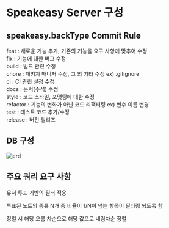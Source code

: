 # Speakeasy Server 구성

## speakeasy.backType Commit Rule

feat : 새로운 기능 추가, 기존의 기능을 요구 사항에 맞추어 수정
<br>
fix : 기능에 대한 버그 수정
<br>
build : 빌드 관련 수정
<br>
chore : 패키지 매니저 수정, 그 외 기타 수정 ex) .gitignore
<br>
ci : CI 관련 설정 수정
<br>
docs : 문서(주석) 수정
<br>
style : 코드 스타일, 포맷팅에 대한 수정
<br>
refactor : 기능의 변화가 아닌 코드 리팩터링 ex) 변수 이름 변경
<br>
test : 테스트 코드 추가/수정
<br>
release : 버전 릴리즈


## DB 구성

![erd](https://user-images.githubusercontent.com/53611554/193597816-83ea76a7-8f08-41df-b3bb-2682dcb308b3.png)


## 주요 쿼리 요구 사항  

유저 투표 기반의 필터 적용

투표된 노트의 종류 N개 중 비율이 1/N이 넘는 항목이 필터링 되도록 함

정렬 시 해당 오름 차순으로 해당 값으로 내림차순 정렬



